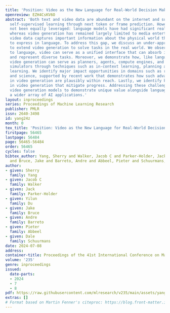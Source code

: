 ```yaml
---
title: 'Position: Video as the New Language for Real-World Decision Making'
openreview: EZH4CsKV6O
abstract: 'Both text and video data are abundant on the internet and support large-scale
  self-supervised learning through next token or frame prediction. However, they have
  not been equally leveraged: language models have had significant real-world impact,
  whereas video generation has remained largely limited to media entertainment. Yet
  video data captures important information about the physical world that is difficult
  to express in language. To address this gap, we discuss an under-appreciated opportunity
  to extend video generation to solve tasks in the real world. We observe how, akin
  to language, video can serve as a unified interface that can absorb internet knowledge
  and represent diverse tasks. Moreover, we demonstrate how, like language models,
  video generation can serve as planners, agents, compute engines, and environment
  simulators through techniques such as in-context learning, planning and reinforcement
  learning. We identify major impact opportunities in domains such as robotics, self-driving,
  and science, supported by recent work that demonstrates how such advanced capabilities
  in video generation are plausibly within reach. Lastly, we identify key challenges
  in video generation that mitigate progress. Addressing these challenges will enable
  video generation models to demonstrate unique value alongside language models in
  a wider array of AI applications.'
layout: inproceedings
series: Proceedings of Machine Learning Research
publisher: PMLR
issn: 2640-3498
id: yang24z
month: 0
tex_title: 'Position: Video as the New Language for Real-World Decision Making'
firstpage: 56465
lastpage: 56484
page: 56465-56484
order: 56465
cycles: false
bibtex_author: Yang, Sherry and Walker, Jacob C and Parker-Holder, Jack and Du, Yilun
  and Bruce, Jake and Barreto, Andre and Abbeel, Pieter and Schuurmans, Dale
author:
- given: Sherry
  family: Yang
- given: Jacob C
  family: Walker
- given: Jack
  family: Parker-Holder
- given: Yilun
  family: Du
- given: Jake
  family: Bruce
- given: Andre
  family: Barreto
- given: Pieter
  family: Abbeel
- given: Dale
  family: Schuurmans
date: 2024-07-08
address:
container-title: Proceedings of the 41st International Conference on Machine Learning
volume: '235'
genre: inproceedings
issued:
  date-parts:
  - 2024
  - 7
  - 8
pdf: https://raw.githubusercontent.com/mlresearch/v235/main/assets/yang24z/yang24z.pdf
extras: []
# Format based on Martin Fenner's citeproc: https://blog.front-matter.io/posts/citeproc-yaml-for-bibliographies/
---
```


